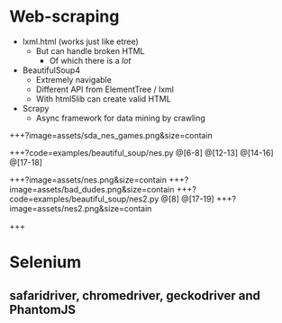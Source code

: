 # Web-scraping

- lxml.html (works just like etree)
	- But can handle broken HTML
		- Of which there is a *lot*
- BeautifulSoup4
	- Extremely navigable
	- Different API from ElementTree / lxml
	- With html5lib can create valid HTML
- Scrapy
	- Async framework for data mining by crawling

+++?image=assets/sda_nes_games.png&size=contain

+++?code=examples/beautiful_soup/nes.py
@[6-8]
@[12-13]
@[14-16]
@[17-18]

+++?image=assets/nes.png&size=contain
+++?image=assets/bad_dudes.png&size=contain
+++?code=examples/beautiful_soup/nes2.py
@[8]
@[17-19]
+++?image=assets/nes2.png&size=contain

+++
# Selenium
## safaridriver, chromedriver, geckodriver and PhantomJS

